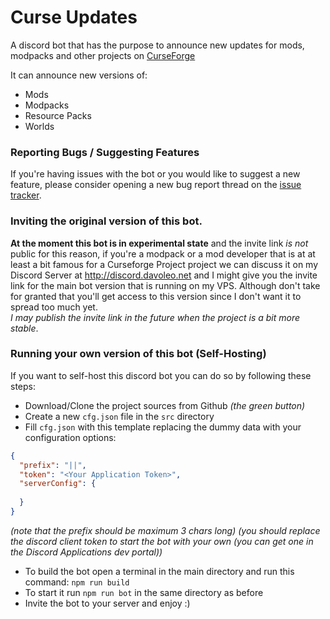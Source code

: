 # Curse Updates

A discord bot that has the purpose to announce new updates for mods, modpacks and other projects on [CurseForge](http://www.curseforge.com/minecraft)

It can announce new versions of:<br>
- Mods
- Modpacks
- Resource Packs
- Worlds

### Reporting Bugs / Suggesting Features
If you're having issues with the bot or you would like to suggest a new feature, please consider opening a new bug report thread on the [issue tracker](https://github.com/Davoleo/curse-updates/issues).

### Inviting the original version of this bot.
**At the moment this bot is in experimental state** and the invite link *is not* public for this reason, if you're a modpack or a mod developer that is at at least a bit famous for a Curseforge Project project we can discuss it on my Discord Server at http://discord.davoleo.net and I might give you the invite link for the main bot version that is running on my VPS. Although don't take for granted that you'll get access to this version since I don't want it to spread too much yet.<br>
*I may publish the invite link in the future when the project is a bit more stable*.

### Running your own version of this bot (Self-Hosting)
If you want to self-host this discord bot you can do so by following these steps:<br>
- Download/Clone the project sources from Github _(the green button)_
- Create a new `cfg.json` file in the `src` directory
- Fill `cfg.json` with this template replacing the dummy data with your configuration options:
```json
{
  "prefix": "||",
  "token": "<Your Application Token>",
  "serverConfig": {
    
  }
}
```
_(note that the prefix should be maximum 3 chars long)_
_(you should replace the discord client token to start the bot with your own (you can get one in the Discord Applications dev portal))_
- To build the bot open a terminal in the main directory and run this command: `npm run build`
- To start it run `npm run bot` in the same directory as before
- Invite the bot to your server and enjoy :)
